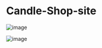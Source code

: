 # Candle-Shop-site
![image](https://github.com/aimanshahpuri/Candle-Shop-site/assets/125454433/8237e651-5df2-4e36-9a87-0d17e5b42d6f)


![image](https://github.com/aimanshahpuri/Candle-Shop-site/assets/125454433/405a31f5-f395-4aff-bca0-3c6fa24f78ae)
